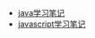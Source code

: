 -   [java学习笔记](java/java-good-sites.md)
-   [javascript学习笔记](javascript/2016-07-21-javascript-good-sites.md)
